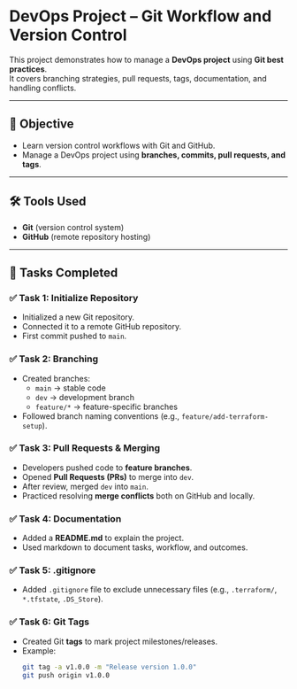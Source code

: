 # DevOps Project – Git Workflow and Version Control

This project demonstrates how to manage a **DevOps project** using **Git best practices**.  
It covers branching strategies, pull requests, tags, documentation, and handling conflicts.  

---

## 📌 Objective
- Learn version control workflows with Git and GitHub.  
- Manage a DevOps project using **branches, commits, pull requests, and tags**.  

---

## 🛠️ Tools Used
- **Git** (version control system)  
- **GitHub** (remote repository hosting)  

---

## 🚀 Tasks Completed

### ✅ Task 1: Initialize Repository
- Initialized a new Git repository.  
- Connected it to a remote GitHub repository.  
- First commit pushed to `main`.  

### ✅ Task 2: Branching
- Created branches:  
  - `main` → stable code  
  - `dev` → development branch  
  - `feature/*` → feature-specific branches  
- Followed branch naming conventions (e.g., `feature/add-terraform-setup`).  

### ✅ Task 3: Pull Requests & Merging
- Developers pushed code to **feature branches**.  
- Opened **Pull Requests (PRs)** to merge into `dev`.  
- After review, merged `dev` into `main`.  
- Practiced resolving **merge conflicts** both on GitHub and locally.  

### ✅ Task 4: Documentation
- Added a **README.md** to explain the project.  
- Used markdown to document tasks, workflow, and outcomes.  

### ✅ Task 5: .gitignore
- Added `.gitignore` file to exclude unnecessary files (e.g., `.terraform/`, `*.tfstate`, `.DS_Store`).  

### ✅ Task 6: Git Tags
- Created Git **tags** to mark project milestones/releases.  
- Example:  
  ```bash
  git tag -a v1.0.0 -m "Release version 1.0.0"
  git push origin v1.0.0

